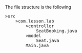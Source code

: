 The file structure is the following
<pre>
>src
    >com.lesson.lab
        >controller
            SeatBooking.java
        >model
            Seat.java
        Main.java
</pre>


            
